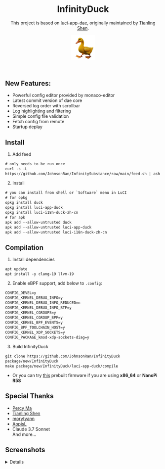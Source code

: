 <div align="center">

# InfinityDuck
This project is based on [luci-app-dae](https://github.com/immortalwrt/luci/tree/master/applications/luci-app-dae), originally maintained by [Tianling Shen](https://github.com/1715173329).

<img src="img/duck.png" border="0" width="16%"></p><br>
</div>

## New Features:
- Powerful config editor provided by monaco-editor
- Latest commit version of dae core
- Reversed log order with scrollbar
- Log highlighting and filtering
- Simple config file validation
- Fetch config from remote
- Startup deplay

## Install
1. Add feed
```shell
# only needs to be run once
curl -s -L https://github.com/JohnsonRan/InfinitySubstance/raw/main/feed.sh | ash
```

2. Install
```shell
# you can install from shell or `Software` menu in LuCI
# for opkg
opkg install duck
opkg install luci-app-duck
opkg install luci-i18n-duck-zh-cn
# for apk
apk add --allow-untrusted duck
apk add --allow-untrusted luci-app-duck
apk add --allow-untrusted luci-i18n-duck-zh-cn
```

## Compilation
1. Install dependencies
```
apt update
apt install -y clang-19 llvm-19
```
2. Enable eBPF support, add below to `.config`:
```
CONFIG_DEVEL=y
CONFIG_KERNEL_DEBUG_INFO=y
CONFIG_KERNEL_DEBUG_INFO_REDUCED=n
CONFIG_KERNEL_DEBUG_INFO_BTF=y
CONFIG_KERNEL_CGROUPS=y
CONFIG_KERNEL_CGROUP_BPF=y
CONFIG_KERNEL_BPF_EVENTS=y
CONFIG_BPF_TOOLCHAIN_HOST=y
CONFIG_KERNEL_XDP_SOCKETS=y
CONFIG_PACKAGE_kmod-xdp-sockets-diag=y
```
3. Build InfinityDuck
```
git clone https://github.com/JohnsonRan/InfinityDuck package/new/InfinityDuck
make package/new/InfinityDuck/luci-app-duck/compile
```
- Or you can try [this](https://github.com/JohnsonRan/opwrt_build_script/releases) prebuilt firmware if you are using **x86_64** or **NanoPi R5S**
## Special Thanks
- [Percy Ma](https://marketplace.visualstudio.com/items?itemName=kecrily.dae)
- [Tianling Shen](https://github.com/1715173329)
- [morytyann](http://github.com/morytyann)
- [AopisL](https://github.com/apoiston)
- Claude 3.7 Sonnet  
And more...

## Screenshots
<details>
 <p>
  <img src="img/ss3.png" alt="settings">
  <img src="img/ss1.png" alt="config">
  <img src="img/ss2.png" alt="log">
 </p>
</details>
